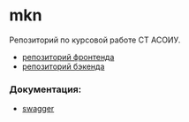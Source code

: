 # mkn
Репозиторий по курсовой работе СТ АСОИУ.
 - [репозиторий фронтенда](https://github.com/pvrtss/mkn-frontend)
 - [репозиторий бэкенда](https://github.com/vvjke314/mkn-backend)
 
 ### Документация:
- [swagger](https://github.com/vvjke314/mkn/tree/main/docs)